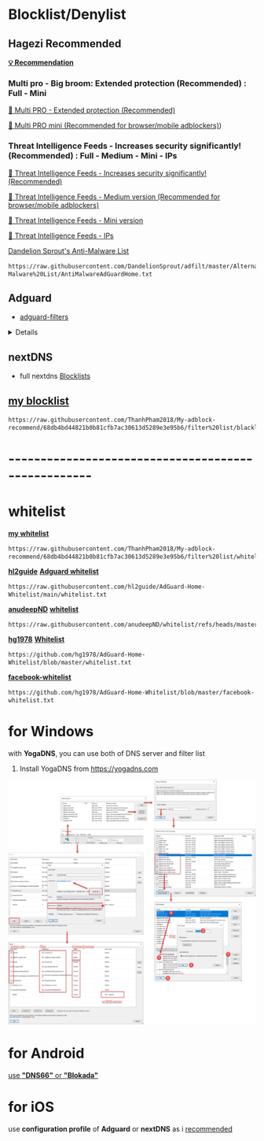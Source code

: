 # Blocklist/Denylist
## Hagezi Recommended

[**💡 Recommendation**](https://github.com/hagezi/dns-blocklists/blob/main/README.md#recommendation)

### Multi pro - Big broom: Extended protection (Recommended) : Full - Mini
[📒 Multi PRO - Extended protection (Recommended)](https://github.com/hagezi/dns-blocklists/blob/main/README.md#pro)

[📒 Multi PRO mini (Recommended for browser/mobile adblockers)](https://github.com/hagezi/dns-blocklists/blob/main/README.md#promini))

### Threat Intelligence Feeds - Increases security significantly! (Recommended) : Full - Medium - Mini - IPs

[🔐 Threat Intelligence Feeds - Increases security significantly! (Recommended)](https://github.com/hagezi/dns-blocklists/blob/main/README.md#tif)

[🔐 Threat Intelligence Feeds - Medium version (Recommended for browser/mobile adblockers)](https://github.com/hagezi/dns-blocklists/blob/main/README.md#tifmedium)

[🔐 Threat Intelligence Feeds - Mini version](https://github.com/hagezi/dns-blocklists/blob/main/README.md#tifmini)

[🔐 Threat Intelligence Feeds - IPs](https://github.com/hagezi/dns-blocklists/blob/main/README.md#tifips)

[Dandelion Sprout's Anti-Malware List](https://raw.githubusercontent.com/DandelionSprout/adfilt/master/Alternate%20versions%20Anti-Malware%20List/AntiMalwareAdGuardHome.txt)
```
https://raw.githubusercontent.com/DandelionSprout/adfilt/master/Alternate%20versions%20Anti-Malware%20List/AntiMalwareAdGuardHome.txt
```
## Adguard 
* [adguard-filters](https://adguard.com/kb/general/ad-filtering/adguard-filters/)

<details>

**my recommendation **
  
* [Popups](https://raw.githubusercontent.com/AdguardTeam/FiltersRegistry/master/filters/filter_19_Annoyances_Popups/filter.txt)
```
https://raw.githubusercontent.com/AdguardTeam/FiltersRegistry/master/filters/filter_19_Annoyances_Popups/filter.txt
```
* [Mobile App Banners](https://raw.githubusercontent.com/AdguardTeam/FiltersRegistry/master/filters/filter_20_Annoyances_MobileApp/filter.txt)
```
https://raw.githubusercontent.com/AdguardTeam/FiltersRegistry/master/filters/filter_20_Annoyances_MobileApp/filter.txt
```
* [Widgets](https://raw.githubusercontent.com/AdguardTeam/FiltersRegistry/master/filters/filter_22_Annoyances_Widgets/filter.txt)
```
https://raw.githubusercontent.com/AdguardTeam/FiltersRegistry/master/filters/filter_22_Annoyances_Widgets/filter.txt
```
* [Mobile ads filter](https://raw.githubusercontent.com/AdguardTeam/FiltersRegistry/master/filters/filter_11_Mobile/filter.txt)
```
https://raw.githubusercontent.com/AdguardTeam/FiltersRegistry/master/filters/filter_11_Mobile/filter.txt
```
* [DNS filter](https://raw.githubusercontent.com/AdguardTeam/FiltersRegistry/master/filters/filter_15_DnsFilter/filter.txt)
```
https://raw.githubusercontent.com/AdguardTeam/FiltersRegistry/master/filters/filter_15_DnsFilter/filter.txt
```

</details>

## nextDNS 
* full nextdns [Blocklists](https://github.com/nextdns/blocklists/tree/main/blocklists)

## [my blocklist](https://raw.githubusercontent.com/ThanhPham2018/My-adblock-recommend/refs/heads/main/dns66/blacklist.txt)
```
https://raw.githubusercontent.com/ThanhPham2018/My-adblock-recommend/68db4bd44821b0b81cfb7ac30613d5289e3e95b6/filter%20list/blacklist.txt
```


# ---------------------------------------------------
# whitelist 

[**my whitelist**](https://raw.githubusercontent.com/ThanhPham2018/My-adblock-recommend/refs/heads/main/dns66/whitelist.txt)
```
https://raw.githubusercontent.com/ThanhPham2018/My-adblock-recommend/68db4bd44821b0b81cfb7ac30613d5289e3e95b6/filter%20list/whitelist.txt
```

[**hl2guide**](https://github.com/hl2guide/AdGuard-Home-Whitelist/blob/main/USAGE.md) [**Adguard whitelist**](https://raw.githubusercontent.com/hl2guide/AdGuard-Home-Whitelist/main/whitelist.txt)

```
https://raw.githubusercontent.com/hl2guide/AdGuard-Home-Whitelist/main/whitelist.txt
```

[**anudeepND**](https://github.com/anudeepND/whitelist/blob/master/README.md) [**whitelist**](https://raw.githubusercontent.com/anudeepND/whitelist/refs/heads/master/domains/whitelist.txt)
```
https://raw.githubusercontent.com/anudeepND/whitelist/refs/heads/master/domains/whitelist.txt
```

[**hg1978**](https://github.com/hg1978/AdGuard-Home-Whitelist) [**Whitelist**](https://github.com/hg1978/AdGuard-Home-Whitelist/blob/master/whitelist.txt)
```
https://github.com/hg1978/AdGuard-Home-Whitelist/blob/master/whitelist.txt
```
[**facebook-whitelist**](https://github.com/hg1978/AdGuard-Home-Whitelist/blob/master/facebook-whitelist.txt)
```
https://github.com/hg1978/AdGuard-Home-Whitelist/blob/master/facebook-whitelist.txt
```


# for Windows 

with **YogaDNS**, you can use both of DNS server and filter list

1. Install YogaDNS from https://yogadns.com

![yogaDNS settings](https://github.com/ThanhPham2018/My-adblock-recommend/blob/68e734ff1f71e32bbec05a9e1a7976bfaca4a4ab/images/yogaDNS.png)

# for Android

[use **"DNS66"** or **"Blokada"**](https://github.com/bigdargon/hostsVN/wiki/Android)

# for iOS

use **configuration profile** of **Adguard** or **nextDNS** as i [recommended](https://github.com/ThanhPham2018/My-adblock-recommend/blob/43c6cd71ebb329951ae6c794f371d5425e249e47/README.md)

